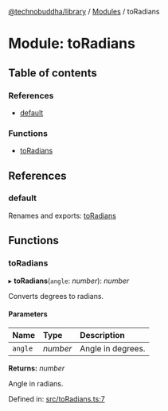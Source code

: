 [@technobuddha/library](../..) / [Modules](../Modules.md) / toRadians

# Module: toRadians

## Table of contents

### References

- [default](toradians.md#default)

### Functions

- [toRadians](toradians.md#toradians)

## References

### default

Renames and exports: [toRadians](toradians.md#toradians)

## Functions

### toRadians

▸ **toRadians**(`angle`: *number*): *number*

Converts degrees to radians.

#### Parameters

| Name | Type | Description |
| :------ | :------ | :------ |
| `angle` | *number* | Angle in degrees. |

**Returns:** *number*

Angle in radians.

Defined in: [src/toRadians.ts:7](../src/toRadians.ts#L7)
